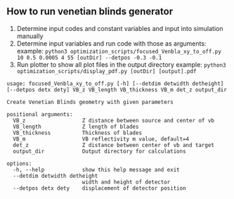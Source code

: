 ## How to run venetian blinds generator
1. Determine input codes and constant variables and input into simulation manually
2. Determine input variables and run code with those as arguments:
example:
`python3 optimization_scripts/focused_Venbla_xy_to_off.py 10 0.5 0.0005 4 55 [outDir] --detpos -0.3 -0.1`
3. Run plotter to show all plot files in the output directory
example: 
`python3 optimization_scripts/display_pdf.py [outDir] [output].pdf`

```
usage: focused_Venbla_xy_to_off.py [-h] [--detdim detwidth detheight] [--detpos detx dety] VB_z VB_length VB_thickness VB_m det_z output_dir

Create Venetian Blinds geometry with given parameters

positional arguments:
  VB_z                  Z distance between source and center of vb
  VB_length             Z length of blades
  VB_thickness          Thickness of blades
  VB_m                  VB reflectivity m value, default=4
  det_z                 Z distance between center of vb and target
  output_dir            Output directory for calculations

options:
  -h, --help            show this help message and exit
  --detdim detwidth detheight
                        width and height of detector
  --detpos detx dety    displacement of detector position
```

